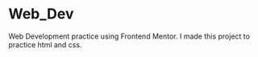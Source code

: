 # Web_Dev
Web Development practice using Frontend Mentor.
I made this project to practice html and css.
